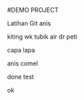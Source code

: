 #DEMO PROJECT

Latihan Git
anis

kiting wk tubik air dr peti 


capa lapa

anis comel

done test

ok
